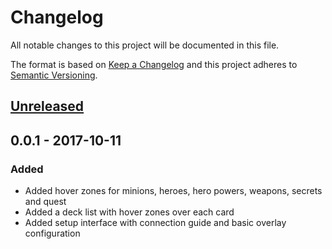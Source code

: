 # Changelog
All notable changes to this project will be documented in this file.

The format is based on [Keep a Changelog](http://keepachangelog.com/en/1.0.0/)
and this project adheres to [Semantic Versioning](http://semver.org/spec/v2.0.0.html).

## [Unreleased]

## 0.0.1 - 2017-10-11
### Added
- Added hover zones for minions, heroes, hero powers, weapons, secrets and quest
- Added a deck list with hover zones over each card
- Added setup interface with connection guide and basic overlay configuration

[Unreleased]: https://github.com/HearthSim/twitch-hdt-frontend/compare/0.0.1...HEAD
